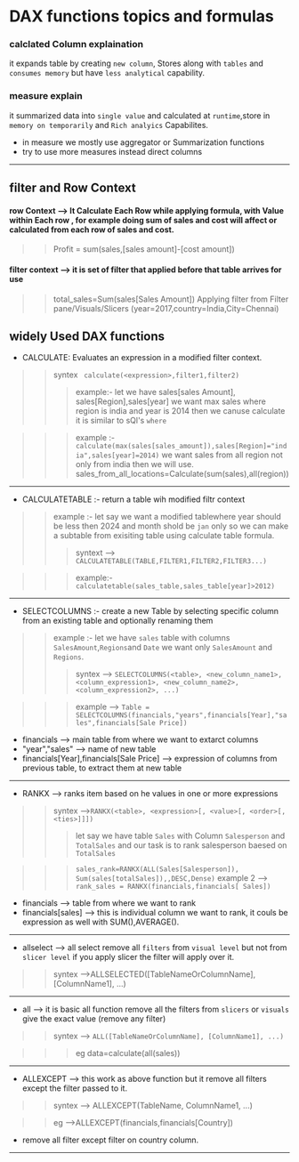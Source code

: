 # DAX functions topics and formulas

### calclated Column explaination 
it expands table by creating `new column`, Stores along with `tables` and `consumes memory` but have `less analytical` capability.

### measure explain 
it summarized data into `single value` and calculated at `runtime`,store in `memory on temporarily` and `Rich analyics` Capabilites.
* in measure we mostly use aggregator or Summarization functions
* try to use more measures instead direct columns
___
## filter and Row Context
#### row Context --> It Calculate Each Row while applying formula, with Value within Each row , for example doing sum of sales and cost will affect or calculated from each row of sales and cost.
>> Profit = sum(sales,[sales amount]-[cost amount])


#### filter context --> it is set of filter that applied before that table arrives for use
>> total_sales=Sum(sales[Sales Amount])
>> Applying filter from Filter pane/Visuals/Slicers (year=2017,country=India,City=Chennai)


## widely Used DAX functions 

* CALCULATE: Evaluates an expression in a modified filter context.
>> syntex ``` calculate(<expression>,filter1,filter2)```
>>>example:- let we have sales[sales Amount], sales[Region],sales[year]
>>>we want max sales where region is india and year is 2014 then we canuse calculate
>>>it is similar to sQl's `where`  

>>>example :- ```calculate(max(sales[sales_amount]),sales[Region]="india",sales[year]=2014)```
>>> we want sales from all region not only from india then we will use.
>>> sales_from_all_locations=Calculate(sum(sales),all(region))

___

* CALCULATETABLE :- return a table wih modified filtr context
>> example :- let say we want a modified tablewhere year should be less then 2024 and month shold be `jan` only so we can make a subtable from exisiting table using calculate table formula.
>>> syntext --> ```CALCULATETABLE(TABLE,FILTER1,FILTER2,FILTER3...)```

>>> example:- ```calculatetable(sales_table,sales_table[year]>2012)```
___

* SELECTCOLUMNS :-  create a new Table by selecting specific column from an existing table and optionally renaming them
>> example :- let we have `sales` table with columns `SalesAmount`,`Regions`and `Date` we want only `SalesAmount` and `Regions`.
>>> syntex --> ```SELECTCOLUMNS(<table>, <new_column_name1>, <column_expression1>, <new_column_name2>, <column_expression2>, ...)```

>>> example --> ```Table = SELECTCOLUMNS(financials,"years",financials[Year],"sales",financials[Sale Price])```

* financials --> main table from where we want to extarct columns
* "year","sales" --> name of new table
* financials[Year],financials[Sale Price] --> expression of columns from previous table, to extract them at new table

___
* RANKX --> ranks item based on he values in one or more expressions
>> syntex -->```RANKX(<table>, <expression>[, <value>[, <order>[, <ties>]]])```
>>> let say we have table `Sales` with Column `Salesperson` and `TotalSales` and our task is to rank salesperson baesed on `TotalSales`

>>> ```sales_rank=RANKX(ALL(Sales[Salesperson]), Sum(sales[totalSales]),,DESC,Dense)```
>>> example 2 --> ```rank_sales = RANKX(financials,financials[ Sales])```
* financials --> table from where we want to rank
* financials[sales] --> this is individual column we want to rank, it couls be expression as well with SUM(),AVERAGE().


___
* allselect --> all select remove all `filters` from `visual level` but not from `slicer level` if you apply slicer the filter will apply over it.
>> syntex -->ALLSELECTED([TableNameOrColumnName], [ColumnName1], ...)

___
* all --> it is basic all function remove all the filters from `slicers` or `visuals` give the exact value (remove any filter)
>> syntex --> ```ALL([TableNameOrColumnName], [ColumnName1], ...)```

>>>eg data=calculate(all(sales))

___
* ALLEXCEPT --> this work as above function but it remove all filters except the filter passed to it.
>>syntex --> ALLEXCEPT(TableName, ColumnName1, ...)

>> eg -->ALLEXCEPT(financials,financials[Country])
* remove all filter except filter on country column.
___ 
